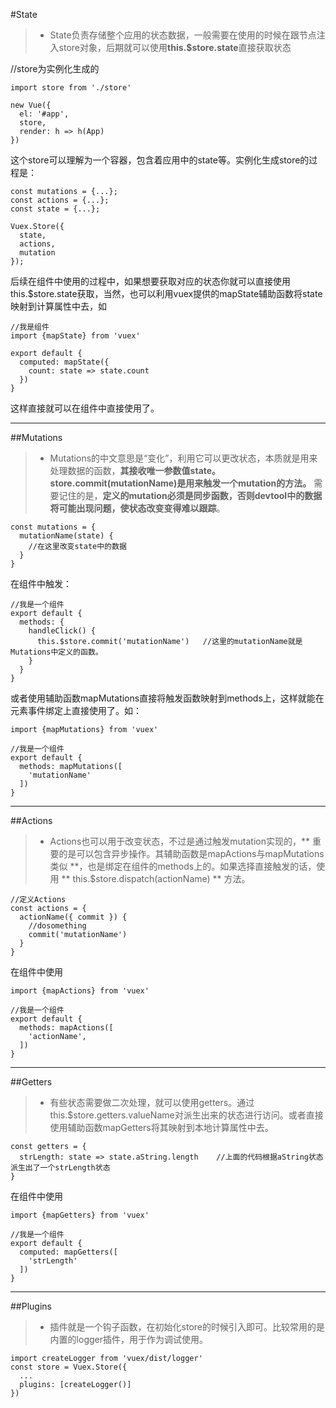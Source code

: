 #State

> * State负责存储整个应用的状态数据，一般需要在使用的时候在跟节点注入store对象，后期就可以使用**this.$store.state**直接获取状态

//store为实例化生成的
```
import store from './store'

new Vue({
  el: '#app',
  store,
  render: h => h(App)
})
```
这个store可以理解为一个容器，包含着应用中的state等。实例化生成store的过程是：
```
const mutations = {...};
const actions = {...};
const state = {...};

Vuex.Store({
  state,
  actions,
  mutation
});
```
后续在组件中使用的过程中，如果想要获取对应的状态你就可以直接使用this.$store.state获取，当然，也可以利用vuex提供的mapState辅助函数将state映射到计算属性中去，如
```
//我是组件
import {mapState} from 'vuex'

export default {
  computed: mapState({
    count: state => state.count
  })
}
```
这样直接就可以在组件中直接使用了。

------

##Mutations

> * Mutations的中文意思是“变化”，利用它可以更改状态，本质就是用来处理数据的函数，**其接收唯一参数值state。store.commit(mutationName)是用来触发一个mutation的方法。** 需要记住的是，**定义的mutation必须是同步函数，否则devtool中的数据将可能出现问题，使状态改变变得难以跟踪**。
```
const mutations = {
  mutationName(state) {
    //在这里改变state中的数据
  }
}
```
在组件中触发：
```
//我是一个组件
export default {
  methods: {
    handleClick() {
      this.$store.commit('mutationName')   //这里的mutationName就是Mutations中定义的函数。
    }
  }
}
```
或者使用辅助函数mapMutations直接将触发函数映射到methods上，这样就能在元素事件绑定上直接使用了。如：
```
import {mapMutations} from 'vuex'

//我是一个组件
export default {
  methods: mapMutations([
    'mutationName'
  ])
}
```

------

##Actions

> * Actions也可以用于改变状态，不过是通过触发mutation实现的，** 重要的是可以包含异步操作。其辅助函数是mapActions与mapMutations类似 **，也是绑定在组件的methods上的。如果选择直接触发的话，使用 ** this.$store.dispatch(actionName) ** 方法。
```
//定义Actions
const actions = {
  actionName({ commit }) {
    //dosomething
    commit('mutationName')
  }
}
```
在组件中使用
```
import {mapActions} from 'vuex'

//我是一个组件
export default {
  methods: mapActions([
    'actionName',
  ])
}
```

------

##Getters

> * 有些状态需要做二次处理，就可以使用getters。通过this.$store.getters.valueName对派生出来的状态进行访问。或者直接使用辅助函数mapGetters将其映射到本地计算属性中去。
```
const getters = {
  strLength: state => state.aString.length    //上面的代码根据aString状态派生出了一个strLength状态
}
```

在组件中使用
```
import {mapGetters} from 'vuex'

//我是一个组件
export default {
  computed: mapGetters([
    'strLength'
  ])
}
```

------

##Plugins

> * 插件就是一个钩子函数，在初始化store的时候引入即可。比较常用的是内置的logger插件，用于作为调试使用。
```
import createLogger from 'vuex/dist/logger'
const store = Vuex.Store({
  ...
  plugins: [createLogger()]
})
```
